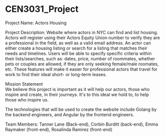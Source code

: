 # CEN3031_Project

Project Name:
  Actors Housing

Project Description:
  Website where actors in NYC can find and list housing. Actors will register using their Actors Equity Union number to verify they are a professional in the field, 
  as well as a valid email address. An actor can either create a housing listing or search for a listing that matches their needs and timelines.
  Users will be able to specify specific criteria within their lists/searches, such as: dates, price, number of roommates, whether pets or couples are allowed, 
  if they are only seeking female/male roomates, etc. These features will make it easier for professional actors that travel for work to find their ideal short- or long-term leases. 
  
Mission Statement  
We believe this project is important as it will help our actors, those who inspire and create, in their journeys. It's to this ideal we hold to, to help those who inspire us.
  
The technologies that will be used to create the website include Golang by the backend engineers, and Angular by the frontend engineers.

Team Members: Tanner Lane (Back-end), Corbin Burditt (back-end), Emma Raymaker (front-end), Rosalinda Ramirez (front-end)
      
